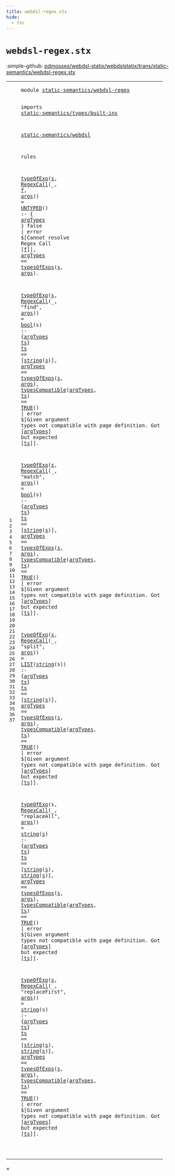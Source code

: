 ```yaml
---
title: webdsl-regex.stx
hide:
  - toc
---
```


# `webdsl-regex.stx`

:simple-github: [pdmosses/webdsl-statix/webdslstatix/trans/static-semantics/webdsl-regex.stx]

[pdmosses/webdsl-statix/webdslstatix/trans/static-semantics/webdsl-regex.stx]: https://github.com/pdmosses/webdsl-statix/blob/master/webdslstatix/trans/static-semantics/webdsl-regex.stx "The source file on GitHub"

<div class="stx"><table class="highlighttable"><tbody><tr><td class="linenos"><div class="linenodiv"><pre><span></span>1
2
3
4
5
6
7
8
9
10
11
12
13
14
15
16
17
18
19
20
21
22
23
24
25
26
27
28
29
30
31
32
33
34
35
36
37
</pre></div></td>
<td class="code"><pre><code><span class="keyword">module</span> <a href="../webdsl.stx/#static-semantics/webdsl-regex_20_3" id="static-semantics/webdsl-regex_1_8" title="Referenced at ../webdsl.stx line 20"><span class="token sort_Id">static-semantics/webdsl-regex</span></a>

<span class="keyword">imports</span>
  <a href="../types/built-ins.stx/#static-semantics/types/built-ins_1_8" id="static-semantics/types/built-ins_4_3" title="Defined at ../types/built-ins.stx line 1"><span class="token sort_Id">static-semantics/types/built-ins</span></a>

  <a href="../webdsl.stx/#static-semantics/webdsl_1_8" id="static-semantics/webdsl_6_3" title="Defined at ../webdsl.stx line 1"><span class="token sort_Id">static-semantics/webdsl</span></a>

<span class="keyword">rules</span>

  <a href="../webdsl.stx/#typeOfExp_388_3" id="typeOfExp_10_3" title="Defined at ../webdsl.stx line 388"><span class="token sort_Id">typeOfExp</span></a><span class="operator">(</span><span class="cons_Var"><a href="#s_12_29" id="s_10_13" title="Referenced at line 12"><span class="token sort_Id">s</span></a></span><span class="operator">,</span> <span class="cons_Op"><a href="../../../src-gen/statix/signatures/WebDSL-Regex-sig.stx/#RegexCall_108_5" id="RegexCall_10_16" title="Defined at ../../../src-gen/statix/signatures/WebDSL-Regex-sig.stx line 108"><span class="token sort_Id">RegexCall</span></a><span class="operator">(_,</span> <span class="cons_Var"><a href="#f_11_48" id="f_10_29" title="Referenced at line 11"><span class="token sort_Id">f</span></a></span><span class="operator">,</span> <span class="cons_Var"><a href="#args_12_32" id="args_10_32" title="Referenced at line 12"><span class="token sort_Id">args</span></a></span>)</span><span class="operator">)</span> <span class="operator">=</span> <span class="cons_Op"><a href="../webdsl-types.stx/#UNTYPED_49_5" id="UNTYPED_10_41" title="Defined at ../webdsl-types.stx line 49"><span class="token sort_Id">UNTYPED</span></a>()</span> <span class="operator">:-</span> <span class="operator">{</span> <span class="cons_Var"><a href="#argTypes_12_5" id="argTypes_10_56" title="Referenced at line 12"><span class="token sort_Id">argTypes</span></a></span> <span class="operator">}</span>
    <span class="keyword">false</span> <span class="operator">|</span> <span class="keyword">error</span> <span class="operator">$[</span><span class="cons_Text">Cannot resolve Regex Call </span><span class="operator">[</span><span class="cons_Var"><a href="#f_10_29" id="f_11_48" title="Defined at line 10"><span class="token sort_Id">f</span></a></span><span class="operator">]],</span>
    <span class="cons_Var"><a href="#argTypes_10_56" id="argTypes_12_5" title="Defined at line 10"><span class="token sort_Id">argTypes</span></a></span> <span class="operator">==</span> <a href="../webdsl.stx/#typesOfExps_387_3" id="typesOfExps_12_17" title="Defined at ../webdsl.stx line 387"><span class="token sort_Id">typesOfExps</span></a><span class="operator">(</span><span class="cons_Var"><a href="#s_10_13" id="s_12_29" title="Defined at line 10"><span class="token sort_Id">s</span></a></span><span class="operator">,</span> <span class="cons_Var"><a href="#args_10_32" id="args_12_32" title="Defined at line 10"><span class="token sort_Id">args</span></a></span><span class="operator">).</span>

  <a href="../webdsl.stx/#typeOfExp_388_3" id="typeOfExp_14_3" title="Defined at ../webdsl.stx line 388"><span class="token sort_Id">typeOfExp</span></a><span class="operator">(</span><span class="cons_Var"><a href="#s_15_19" id="s_14_13" title="Referenced at line 15, 16"><span class="token sort_Id">s</span></a></span><span class="operator">,</span> <span class="cons_Op"><a href="../../../src-gen/statix/signatures/WebDSL-Regex-sig.stx/#RegexCall_108_5" id="RegexCall_14_16" title="Defined at ../../../src-gen/statix/signatures/WebDSL-Regex-sig.stx line 108"><span class="token sort_Id">RegexCall</span></a><span class="operator">(_,</span> <span class="cons_Str"><span class="operator">"</span>find"</span><span class="operator">,</span> <span class="cons_Var"><a href="#args_16_32" id="args_14_37" title="Referenced at line 16"><span class="token sort_Id">args</span></a></span>)</span><span class="operator">)</span> <span class="operator">=</span> <a href="../types/built-ins.stx/#bool_72_3" id="bool_14_46" title="Defined at ../types/built-ins.stx line 72"><span class="token sort_Id">bool</span></a><span class="operator">(</span><span class="cons_Var">s</span><span class="operator">)</span> <span class="operator">:-</span> <span class="operator">{</span><span class="cons_Var"><a href="#argTypes_16_5" id="argTypes_14_58" title="Referenced at line 16, 17"><span class="token sort_Id">argTypes</span></a></span> <span class="cons_Var"><a href="#ts_15_5" id="ts_14_67" title="Referenced at line 15, 17"><span class="token sort_Id">ts</span></a></span><span class="operator">}</span>
    <span class="cons_Var"><a href="#ts_14_67" id="ts_15_5" title="Defined at line 14"><span class="token sort_Id">ts</span></a></span> <span class="operator">==</span> <span class="operator">[</span><a href="../types/built-ins.stx/#string_48_3" id="string_15_12" title="Defined at ../types/built-ins.stx line 48"><span class="keyword">string</span></a><span class="operator">(</span><span class="cons_Var"><a href="#s_14_13" id="s_15_19" title="Defined at line 14"><span class="token sort_Id">s</span></a></span><span class="operator">)],</span>
    <span class="cons_Var"><a href="#argTypes_14_58" id="argTypes_16_5" title="Defined at line 14"><span class="token sort_Id">argTypes</span></a></span> <span class="operator">==</span> <a href="../webdsl.stx/#typesOfExps_387_3" id="typesOfExps_16_17" title="Defined at ../webdsl.stx line 387"><span class="token sort_Id">typesOfExps</span></a><span class="operator">(</span><span class="cons_Var"><a href="#s_14_13" id="s_16_29" title="Defined at line 14"><span class="token sort_Id">s</span></a></span><span class="operator">,</span> <span class="cons_Var"><a href="#args_14_37" id="args_16_32" title="Defined at line 14"><span class="token sort_Id">args</span></a></span><span class="operator">),</span>
    <a href="../webdsl.stx/#typesCompatible_401_3" id="typesCompatible_17_5" title="Defined at ../webdsl.stx line 401"><span class="token sort_Id">typesCompatible</span></a><span class="operator">(</span><span class="cons_Var"><a href="#argTypes_14_58" id="argTypes_17_21" title="Defined at line 14"><span class="token sort_Id">argTypes</span></a></span><span class="operator">,</span> <span class="cons_Var"><a href="#ts_14_67" id="ts_17_31" title="Defined at line 14"><span class="token sort_Id">ts</span></a></span><span class="operator">)</span> <span class="operator">==</span> <span class="cons_Op"><a href="../webdsl.stx/#TRUE_34_5" id="TRUE_17_38" title="Defined at ../webdsl.stx line 34"><span class="token sort_Id">TRUE</span></a>()</span> <span class="operator">|</span> <span class="keyword">error</span> <span class="operator">$[</span><span class="cons_Text">Given argument types not compatible with page definition. Got </span><span class="operator">[</span><span class="cons_Var"><a href="#argTypes_14_58" id="argTypes_17_118" title="Defined at line 14"><span class="token sort_Id">argTypes</span></a></span><span class="operator">]</span><span class="cons_Text"> but expected </span><span class="operator">[</span><span class="cons_Var"><a href="#ts_14_67" id="ts_17_142" title="Defined at line 14"><span class="token sort_Id">ts</span></a></span><span class="operator">]].</span>

  <a href="../webdsl.stx/#typeOfExp_388_3" id="typeOfExp_19_3" title="Defined at ../webdsl.stx line 388"><span class="token sort_Id">typeOfExp</span></a><span class="operator">(</span><span class="cons_Var"><a href="#s_20_19" id="s_19_13" title="Referenced at line 20, 21"><span class="token sort_Id">s</span></a></span><span class="operator">,</span> <span class="cons_Op"><a href="../../../src-gen/statix/signatures/WebDSL-Regex-sig.stx/#RegexCall_108_5" id="RegexCall_19_16" title="Defined at ../../../src-gen/statix/signatures/WebDSL-Regex-sig.stx line 108"><span class="token sort_Id">RegexCall</span></a><span class="operator">(_,</span> <span class="cons_Str"><span class="operator">"</span>match"</span><span class="operator">,</span> <span class="cons_Var"><a href="#args_21_32" id="args_19_38" title="Referenced at line 21"><span class="token sort_Id">args</span></a></span>)</span><span class="operator">)</span> <span class="operator">=</span> <a href="../types/built-ins.stx/#bool_72_3" id="bool_19_47" title="Defined at ../types/built-ins.stx line 72"><span class="token sort_Id">bool</span></a><span class="operator">(</span><span class="cons_Var">s</span><span class="operator">)</span> <span class="operator">:-</span> <span class="operator">{</span><span class="cons_Var"><a href="#argTypes_21_5" id="argTypes_19_59" title="Referenced at line 21, 22"><span class="token sort_Id">argTypes</span></a></span> <span class="cons_Var"><a href="#ts_20_5" id="ts_19_68" title="Referenced at line 20, 22"><span class="token sort_Id">ts</span></a></span><span class="operator">}</span>
    <span class="cons_Var"><a href="#ts_19_68" id="ts_20_5" title="Defined at line 19"><span class="token sort_Id">ts</span></a></span> <span class="operator">==</span> <span class="operator">[</span><a href="../types/built-ins.stx/#string_48_3" id="string_20_12" title="Defined at ../types/built-ins.stx line 48"><span class="keyword">string</span></a><span class="operator">(</span><span class="cons_Var"><a href="#s_19_13" id="s_20_19" title="Defined at line 19"><span class="token sort_Id">s</span></a></span><span class="operator">)],</span>
    <span class="cons_Var"><a href="#argTypes_19_59" id="argTypes_21_5" title="Defined at line 19"><span class="token sort_Id">argTypes</span></a></span> <span class="operator">==</span> <a href="../webdsl.stx/#typesOfExps_387_3" id="typesOfExps_21_17" title="Defined at ../webdsl.stx line 387"><span class="token sort_Id">typesOfExps</span></a><span class="operator">(</span><span class="cons_Var"><a href="#s_19_13" id="s_21_29" title="Defined at line 19"><span class="token sort_Id">s</span></a></span><span class="operator">,</span> <span class="cons_Var"><a href="#args_19_38" id="args_21_32" title="Defined at line 19"><span class="token sort_Id">args</span></a></span><span class="operator">),</span>
    <a href="../webdsl.stx/#typesCompatible_401_3" id="typesCompatible_22_5" title="Defined at ../webdsl.stx line 401"><span class="token sort_Id">typesCompatible</span></a><span class="operator">(</span><span class="cons_Var"><a href="#argTypes_19_59" id="argTypes_22_21" title="Defined at line 19"><span class="token sort_Id">argTypes</span></a></span><span class="operator">,</span> <span class="cons_Var"><a href="#ts_19_68" id="ts_22_31" title="Defined at line 19"><span class="token sort_Id">ts</span></a></span><span class="operator">)</span> <span class="operator">==</span> <span class="cons_Op"><a href="../webdsl.stx/#TRUE_34_5" id="TRUE_22_38" title="Defined at ../webdsl.stx line 34"><span class="token sort_Id">TRUE</span></a>()</span> <span class="operator">|</span> <span class="keyword">error</span> <span class="operator">$[</span><span class="cons_Text">Given argument types not compatible with page definition. Got </span><span class="operator">[</span><span class="cons_Var"><a href="#argTypes_19_59" id="argTypes_22_118" title="Defined at line 19"><span class="token sort_Id">argTypes</span></a></span><span class="operator">]</span><span class="cons_Text"> but expected </span><span class="operator">[</span><span class="cons_Var"><a href="#ts_19_68" id="ts_22_142" title="Defined at line 19"><span class="token sort_Id">ts</span></a></span><span class="operator">]].</span>

  <a href="../webdsl.stx/#typeOfExp_388_3" id="typeOfExp_24_3" title="Defined at ../webdsl.stx line 388"><span class="token sort_Id">typeOfExp</span></a><span class="operator">(</span><span class="cons_Var"><a href="#s_25_19" id="s_24_13" title="Referenced at line 25, 26"><span class="token sort_Id">s</span></a></span><span class="operator">,</span> <span class="cons_Op"><a href="../../../src-gen/statix/signatures/WebDSL-Regex-sig.stx/#RegexCall_108_5" id="RegexCall_24_16" title="Defined at ../../../src-gen/statix/signatures/WebDSL-Regex-sig.stx line 108"><span class="token sort_Id">RegexCall</span></a><span class="operator">(_,</span> <span class="cons_Str"><span class="operator">"</span>split"</span><span class="operator">,</span> <span class="cons_Var"><a href="#args_26_32" id="args_24_38" title="Referenced at line 26"><span class="token sort_Id">args</span></a></span>)</span><span class="operator">)</span> <span class="operator">=</span> <span class="cons_Op"><a href="../webdsl-types.stx/#LIST_35_5" id="LIST_24_47" title="Defined at ../webdsl-types.stx line 35"><span class="token sort_Id">LIST</span></a><span class="operator">(</span><a href="../types/built-ins.stx/#string_48_3" id="string_24_52" title="Defined at ../types/built-ins.stx line 48"><span class="keyword">string</span></a><span class="operator">(</span><span class="cons_Var">s</span>))</span> <span class="operator">:-</span> <span class="operator">{</span><span class="cons_Var"><a href="#argTypes_26_5" id="argTypes_24_67" title="Referenced at line 26, 27"><span class="token sort_Id">argTypes</span></a></span> <span class="cons_Var"><a href="#ts_25_5" id="ts_24_76" title="Referenced at line 25, 27"><span class="token sort_Id">ts</span></a></span><span class="operator">}</span>
    <span class="cons_Var"><a href="#ts_24_76" id="ts_25_5" title="Defined at line 24"><span class="token sort_Id">ts</span></a></span> <span class="operator">==</span> <span class="operator">[</span><a href="../types/built-ins.stx/#string_48_3" id="string_25_12" title="Defined at ../types/built-ins.stx line 48"><span class="keyword">string</span></a><span class="operator">(</span><span class="cons_Var"><a href="#s_24_13" id="s_25_19" title="Defined at line 24"><span class="token sort_Id">s</span></a></span><span class="operator">)],</span>
    <span class="cons_Var"><a href="#argTypes_24_67" id="argTypes_26_5" title="Defined at line 24"><span class="token sort_Id">argTypes</span></a></span> <span class="operator">==</span> <a href="../webdsl.stx/#typesOfExps_387_3" id="typesOfExps_26_17" title="Defined at ../webdsl.stx line 387"><span class="token sort_Id">typesOfExps</span></a><span class="operator">(</span><span class="cons_Var"><a href="#s_24_13" id="s_26_29" title="Defined at line 24"><span class="token sort_Id">s</span></a></span><span class="operator">,</span> <span class="cons_Var"><a href="#args_24_38" id="args_26_32" title="Defined at line 24"><span class="token sort_Id">args</span></a></span><span class="operator">),</span>
    <a href="../webdsl.stx/#typesCompatible_401_3" id="typesCompatible_27_5" title="Defined at ../webdsl.stx line 401"><span class="token sort_Id">typesCompatible</span></a><span class="operator">(</span><span class="cons_Var"><a href="#argTypes_24_67" id="argTypes_27_21" title="Defined at line 24"><span class="token sort_Id">argTypes</span></a></span><span class="operator">,</span> <span class="cons_Var"><a href="#ts_24_76" id="ts_27_31" title="Defined at line 24"><span class="token sort_Id">ts</span></a></span><span class="operator">)</span> <span class="operator">==</span> <span class="cons_Op"><a href="../webdsl.stx/#TRUE_34_5" id="TRUE_27_38" title="Defined at ../webdsl.stx line 34"><span class="token sort_Id">TRUE</span></a>()</span> <span class="operator">|</span> <span class="keyword">error</span> <span class="operator">$[</span><span class="cons_Text">Given argument types not compatible with page definition. Got </span><span class="operator">[</span><span class="cons_Var"><a href="#argTypes_24_67" id="argTypes_27_118" title="Defined at line 24"><span class="token sort_Id">argTypes</span></a></span><span class="operator">]</span><span class="cons_Text"> but expected </span><span class="operator">[</span><span class="cons_Var"><a href="#ts_24_76" id="ts_27_142" title="Defined at line 24"><span class="token sort_Id">ts</span></a></span><span class="operator">]].</span>

  <a href="../webdsl.stx/#typeOfExp_388_3" id="typeOfExp_29_3" title="Defined at ../webdsl.stx line 388"><span class="token sort_Id">typeOfExp</span></a><span class="operator">(</span><span class="cons_Var">s</span><span class="operator">,</span> <span class="cons_Op"><a href="../../../src-gen/statix/signatures/WebDSL-Regex-sig.stx/#RegexCall_108_5" id="RegexCall_29_16" title="Defined at ../../../src-gen/statix/signatures/WebDSL-Regex-sig.stx line 108"><span class="token sort_Id">RegexCall</span></a><span class="operator">(_,</span> <span class="cons_Str"><span class="operator">"</span>replaceAll"</span><span class="operator">,</span> <span class="cons_Var"><a href="#args_31_32" id="args_29_43" title="Referenced at line 31"><span class="token sort_Id">args</span></a></span>)</span><span class="operator">)</span> <span class="operator">=</span> <a href="../types/built-ins.stx/#string_48_3" id="string_29_52" title="Defined at ../types/built-ins.stx line 48"><span class="keyword">string</span></a><span class="operator">(</span><span class="cons_Var"><a href="#s_30_19" id="s_29_59" title="Referenced at line 30, 31"><span class="token sort_Id">s</span></a></span><span class="operator">)</span> <span class="operator">:-</span> <span class="operator">{</span><span class="cons_Var"><a href="#argTypes_31_5" id="argTypes_29_66" title="Referenced at line 31, 32"><span class="token sort_Id">argTypes</span></a></span> <span class="cons_Var"><a href="#ts_30_5" id="ts_29_75" title="Referenced at line 30, 32"><span class="token sort_Id">ts</span></a></span><span class="operator">}</span>
    <span class="cons_Var"><a href="#ts_29_75" id="ts_30_5" title="Defined at line 29"><span class="token sort_Id">ts</span></a></span> <span class="operator">==</span> <span class="operator">[</span><a href="../types/built-ins.stx/#string_48_3" id="string_30_12" title="Defined at ../types/built-ins.stx line 48"><span class="keyword">string</span></a><span class="operator">(</span><span class="cons_Var"><a href="#s_29_59" id="s_30_19" title="Defined at line 29"><span class="token sort_Id">s</span></a></span><span class="operator">),</span> <a href="../types/built-ins.stx/#string_48_3" id="string_30_23" title="Defined at ../types/built-ins.stx line 48"><span class="keyword">string</span></a><span class="operator">(</span><span class="cons_Var"><a href="#s_29_59" id="s_30_30" title="Defined at line 29"><span class="token sort_Id">s</span></a></span><span class="operator">)],</span>
    <span class="cons_Var"><a href="#argTypes_29_66" id="argTypes_31_5" title="Defined at line 29"><span class="token sort_Id">argTypes</span></a></span> <span class="operator">==</span> <a href="../webdsl.stx/#typesOfExps_387_3" id="typesOfExps_31_17" title="Defined at ../webdsl.stx line 387"><span class="token sort_Id">typesOfExps</span></a><span class="operator">(</span><span class="cons_Var"><a href="#s_29_59" id="s_31_29" title="Defined at line 29"><span class="token sort_Id">s</span></a></span><span class="operator">,</span> <span class="cons_Var"><a href="#args_29_43" id="args_31_32" title="Defined at line 29"><span class="token sort_Id">args</span></a></span><span class="operator">),</span>
    <a href="../webdsl.stx/#typesCompatible_401_3" id="typesCompatible_32_5" title="Defined at ../webdsl.stx line 401"><span class="token sort_Id">typesCompatible</span></a><span class="operator">(</span><span class="cons_Var"><a href="#argTypes_29_66" id="argTypes_32_21" title="Defined at line 29"><span class="token sort_Id">argTypes</span></a></span><span class="operator">,</span> <span class="cons_Var"><a href="#ts_29_75" id="ts_32_31" title="Defined at line 29"><span class="token sort_Id">ts</span></a></span><span class="operator">)</span> <span class="operator">==</span> <span class="cons_Op"><a href="../webdsl.stx/#TRUE_34_5" id="TRUE_32_38" title="Defined at ../webdsl.stx line 34"><span class="token sort_Id">TRUE</span></a>()</span> <span class="operator">|</span> <span class="keyword">error</span> <span class="operator">$[</span><span class="cons_Text">Given argument types not compatible with page definition. Got </span><span class="operator">[</span><span class="cons_Var"><a href="#argTypes_29_66" id="argTypes_32_118" title="Defined at line 29"><span class="token sort_Id">argTypes</span></a></span><span class="operator">]</span><span class="cons_Text"> but expected </span><span class="operator">[</span><span class="cons_Var"><a href="#ts_29_75" id="ts_32_142" title="Defined at line 29"><span class="token sort_Id">ts</span></a></span><span class="operator">]].</span>

  <a href="../webdsl.stx/#typeOfExp_388_3" id="typeOfExp_34_3" title="Defined at ../webdsl.stx line 388"><span class="token sort_Id">typeOfExp</span></a><span class="operator">(</span><span class="cons_Var"><a href="#s_35_19" id="s_34_13" title="Referenced at line 35, 36"><span class="token sort_Id">s</span></a></span><span class="operator">,</span> <span class="cons_Op"><a href="../../../src-gen/statix/signatures/WebDSL-Regex-sig.stx/#RegexCall_108_5" id="RegexCall_34_16" title="Defined at ../../../src-gen/statix/signatures/WebDSL-Regex-sig.stx line 108"><span class="token sort_Id">RegexCall</span></a><span class="operator">(_,</span> <span class="cons_Str"><span class="operator">"</span>replaceFirst"</span><span class="operator">,</span> <span class="cons_Var"><a href="#args_36_32" id="args_34_45" title="Referenced at line 36"><span class="token sort_Id">args</span></a></span>)</span><span class="operator">)</span> <span class="operator">=</span> <a href="../types/built-ins.stx/#string_48_3" id="string_34_54" title="Defined at ../types/built-ins.stx line 48"><span class="keyword">string</span></a><span class="operator">(</span><span class="cons_Var">s</span><span class="operator">)</span> <span class="operator">:-</span> <span class="operator">{</span><span class="cons_Var"><a href="#argTypes_36_5" id="argTypes_34_68" title="Referenced at line 36, 37"><span class="token sort_Id">argTypes</span></a></span> <span class="cons_Var"><a href="#ts_35_5" id="ts_34_77" title="Referenced at line 35, 37"><span class="token sort_Id">ts</span></a></span><span class="operator">}</span>
    <span class="cons_Var"><a href="#ts_34_77" id="ts_35_5" title="Defined at line 34"><span class="token sort_Id">ts</span></a></span> <span class="operator">==</span> <span class="operator">[</span><a href="../types/built-ins.stx/#string_48_3" id="string_35_12" title="Defined at ../types/built-ins.stx line 48"><span class="keyword">string</span></a><span class="operator">(</span><span class="cons_Var"><a href="#s_34_13" id="s_35_19" title="Defined at line 34"><span class="token sort_Id">s</span></a></span><span class="operator">),</span> <a href="../types/built-ins.stx/#string_48_3" id="string_35_23" title="Defined at ../types/built-ins.stx line 48"><span class="keyword">string</span></a><span class="operator">(</span><span class="cons_Var"><a href="#s_34_13" id="s_35_30" title="Defined at line 34"><span class="token sort_Id">s</span></a></span><span class="operator">)],</span>
    <span class="cons_Var"><a href="#argTypes_34_68" id="argTypes_36_5" title="Defined at line 34"><span class="token sort_Id">argTypes</span></a></span> <span class="operator">==</span> <a href="../webdsl.stx/#typesOfExps_387_3" id="typesOfExps_36_17" title="Defined at ../webdsl.stx line 387"><span class="token sort_Id">typesOfExps</span></a><span class="operator">(</span><span class="cons_Var"><a href="#s_34_13" id="s_36_29" title="Defined at line 34"><span class="token sort_Id">s</span></a></span><span class="operator">,</span> <span class="cons_Var"><a href="#args_34_45" id="args_36_32" title="Defined at line 34"><span class="token sort_Id">args</span></a></span><span class="operator">),</span>
    <a href="../webdsl.stx/#typesCompatible_401_3" id="typesCompatible_37_5" title="Defined at ../webdsl.stx line 401"><span class="token sort_Id">typesCompatible</span></a><span class="operator">(</span><span class="cons_Var"><a href="#argTypes_34_68" id="argTypes_37_21" title="Defined at line 34"><span class="token sort_Id">argTypes</span></a></span><span class="operator">,</span> <span class="cons_Var"><a href="#ts_34_77" id="ts_37_31" title="Defined at line 34"><span class="token sort_Id">ts</span></a></span><span class="operator">)</span> <span class="operator">==</span> <span class="cons_Op"><a href="../webdsl.stx/#TRUE_34_5" id="TRUE_37_38" title="Defined at ../webdsl.stx line 34"><span class="token sort_Id">TRUE</span></a>()</span> <span class="operator">|</span> <span class="keyword">error</span> <span class="operator">$[</span><span class="cons_Text">Given argument types not compatible with page definition. Got </span><span class="operator">[</span><span class="cons_Var"><a href="#argTypes_34_68" id="argTypes_37_118" title="Defined at line 34"><span class="token sort_Id">argTypes</span></a></span><span class="operator">]</span><span class="cons_Text"> but expected </span><span class="operator">[</span><span class="cons_Var"><a href="#ts_34_77" id="ts_37_142" title="Defined at line 34"><span class="token sort_Id">ts</span></a></span><span class="operator">]].</span>

</code></pre></td></tr></tbody></table></div>

<div id="modal">
  <div id="modal-content">
    <span id="modal-close">&times;</span>
    <h2 id="modal-h2"></h2>
    <p  id="modal-p"></p>
    <ul id="modal-ul"></ul>
  </div>
</div>
